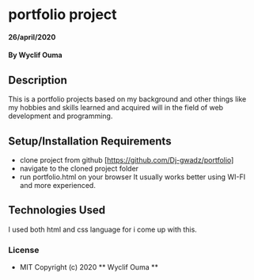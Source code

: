 # portfolio project
####  26/april/2020
#### By **Wyclif Ouma**
## Description
This is a portfolio projects based on my background and other things like my hobbies and skills learned and acquired will in the field of web development and programming. 
## Setup/Installation Requirements
* clone project from github [https://github.com/Dj-gwadz/portfolio]
* navigate to the cloned project folder
* run portfolio.html on your browser
It usually works better using WI-FI and more experienced.
## Technologies Used
I used both html and css language for i come up with this.
### License
* MIT
Copyright (c) 2020 ** Wyclif Ouma **
  